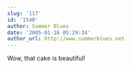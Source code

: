 ```yaml
---
slug: '117'
id: '1540'
author: Summer Blues
date: '2005-01-16 05:29:34'
author_url: http://www.summerblues.net
---
```

Wow, that cake is beautiful!
